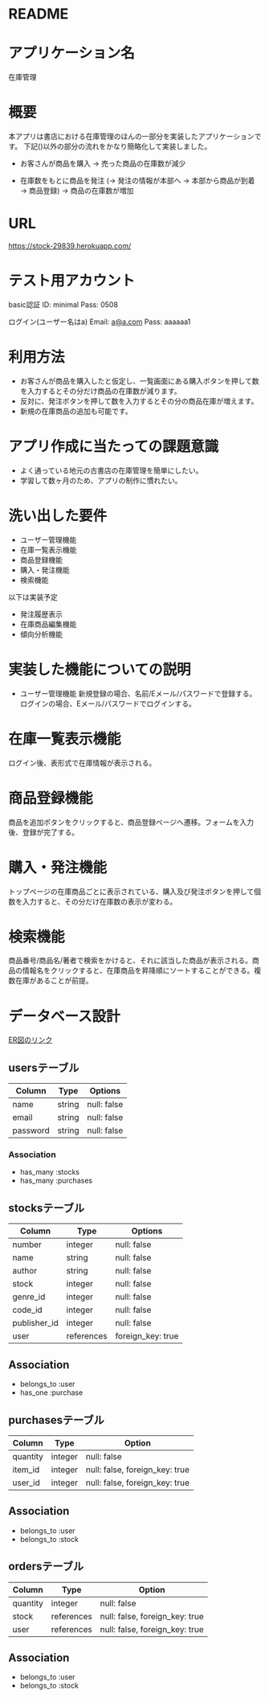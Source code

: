 # README


# アプリケーション名
在庫管理



# 概要

本アプリは書店における在庫管理のほんの一部分を実装したアプリケーションです。
下記()以外の部分の流れをかなり簡略化して実装しました。

* お客さんが商品を購入 → 売った商品の在庫数が減少

* 在庫数をもとに商品を発注 (→ 発注の情報が本部へ → 本部から商品が到着 → 商品登録) → 商品の在庫数が増加 



# URL
 https://stock-29839.herokuapp.com/

# テスト用アカウント

basic認証
ID: minimal
Pass: 0508

ログイン(ユーザー名はa)
Email: a@a.com
Pass: aaaaaa1


# 利用方法

* お客さんが商品を購入したと仮定し、一覧画面にある購入ボタンを押して数を入力するとその分だけ商品の在庫数が減ります。
* 反対に、発注ボタンを押して数を入力するとその分の商品在庫が増えます。
* 新規の在庫商品の追加も可能です。


# アプリ作成に当たっての課題意識
 
 * よく通っている地元の古書店の在庫管理を簡単にしたい。
 * 学習して数ヶ月のため、アプリの制作に慣れたい。


# 洗い出した要件

* ユーザー管理機能
* 在庫一覧表示機能
* 商品登録機能
* 購入・発注機能
* 検索機能

以下は実装予定
* 発注履歴表示
* 在庫商品編集機能
* 傾向分析機能

# 実装した機能についての説明

* ユーザー管理機能
新規登録の場合、名前/Eメール/パスワードで登録する。ログインの場合、Eメール/パスワードでログインする。

# 在庫一覧表示機能
ログイン後、表形式で在庫情報が表示される。

# 商品登録機能
商品を追加ボタンをクリックすると、商品登録ページへ遷移。フォームを入力後、登録が完了する。

# 購入・発注機能
トップページの在庫商品ごとに表示されている、購入及び発注ボタンを押して個数を入力すると、その分だけ在庫数の表示が変わる。

# 検索機能
商品番号/商品名/著者で検索をかけると、それに該当した商品が表示される。商品の情報名をクリックすると、在庫商品を昇降順にソートすることができる。複数在庫があることが前提。

# データベース設計
 [ER図のリンク](https://app.diagrams.net/#G1Jp9qHrKOWoOAIk6UM9_wM5-1P-JLPQEj)


## usersテーブル

| Column   | Type   | Options     |
| -------- | ------ | ----------- |
| name     | string | null: false |
| email    | string | null: false |
| password | string | null: false |

### Association

- has_many :stocks
- has_many :purchases

## stocksテーブル

| Column        | Type       | Options           |
| ------------- | ---------- | ----------------- |
| number        | integer    | null: false       |
| name          | string     | null: false       |
| author        | string     | null: false       |
| stock         | integer    | null: false       |
| genre_id      | integer    | null: false       |
| code_id       | integer    | null: false       |
| publisher_id  | integer    | null: false       |
| user          | references | foreign_key: true |


## Association

- belongs_to :user
- has_one :purchase


## purchasesテーブル

| Column          | Type       | Option                         |
| --------------- | ---------- | ------------------------------ |
| quantity        | integer    | null: false                    |
| item_id         | integer    | null: false, foreign_key: true |
| user_id         | integer    | null: false, foreign_key: true |

## Association

- belongs_to :user
- belongs_to :stock


## ordersテーブル

| Column          | Type       | Option                         |
| --------------- | ---------- | ------------------------------ |
| quantity        | integer    | null: false                    |
| stock           | references | null: false, foreign_key: true |
| user            | references | null: false, foreign_key: true |

## Association

- belongs_to :user
- belongs_to :stock

